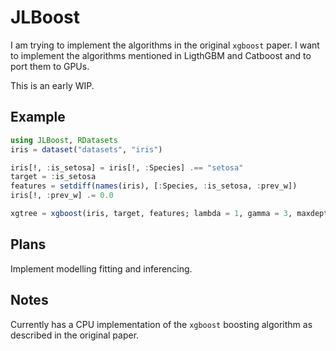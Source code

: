 # JLBoost

I am trying to implement the algorithms in the original `xgboost` paper. I want to implement the algorithms mentioned in LigthGBM and Catboost and to port them to GPUs.

This is an early WIP. 

## Example
```julia
using JLBoost, RDatasets
iris = dataset("datasets", "iris")

iris[!, :is_setosa] = iris[!, :Species] .== "setosa"
target = :is_setosa
features = setdiff(names(iris), [:Species, :is_setosa, :prev_w])
iris[!, :prev_w] .= 0.0

xgtree = xgboost(iris, target, features; lambda = 1, gamma = 3, maxdepth = 2)
```

## Plans

Implement modelling fitting and inferencing. 

## Notes

Currently has a CPU implementation of the `xgboost` boosting algorithm as described in the original paper.
